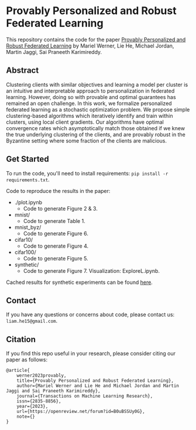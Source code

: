 # Provably Personalized and Robust Federated Learning
This repository contains the code for the paper [Provably Personalized and Robust Federated Learning](https://openreview.net/forum?id=B0uBSSUy0G) by Mariel Werner, Lie He, Michael Jordan, Martin Jaggi, Sai Praneeth Karimireddy.

## Abstract
Clustering clients with similar objectives and learning a model per cluster is an intuitive and interpretable approach to personalization in federated learning. However, doing so with provable and optimal guarantees has remained an open challenge. In this work, we formalize personalized federated learning as a stochastic optimization problem. We propose simple clustering-based algorithms which iteratively identify and train within clusters, using local client gradients. Our algorithms have optimal convergence rates which asymptotically match those obtained if we knew the true underlying clustering of the clients, and are provably robust in the Byzantine setting where some fraction of the clients are malicious.

## Get Started
To run the code, you'll need to install requirements: `pip install -r requirements.txt`. 

Code to reproduce the results in the paper:
- ./plot.ipynb
    - Code to generate Figure 2 & 3.
- mnist/
    - Code to generate Table 1.
- mnist_byz/
    - Code to generate Figure 6.
- cifar10/
    - Code to generate Figure 4.
- cifar100/
    - Code to generate Figure 5.
- synthetic/
    - Code to generate Figure 7. Visualization: ExploreL.ipynb.
 
Cached results for synthetic experiments can be found [here](https://drive.google.com/file/d/1-jkgcCVeZGnOXGaKnXB6VUZ0Hz_Dee_G/view?usp=sharing).

## Contact
If you have any questions or concerns about code, please contact us: `liam.he15@gmail.com`.


## Citation
If you find this repo useful in your research, please consider citing our paper as follows:
```
@article{
    werner2023provably,
    title={Provably Personalized and Robust Federated Learning},
    author={Mariel Werner and Lie He and Michael Jordan and Martin Jaggi and Sai Praneeth Karimireddy},
    journal={Transactions on Machine Learning Research},
    issn={2835-8856},
    year={2023},
    url={https://openreview.net/forum?id=B0uBSSUy0G},
    note={}
}
```
